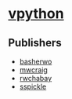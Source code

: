 # [vpython](https://pypi.org/project/vpython)



## Publishers
- [basherwo](https://pypi.org/user/basherwo)
- [mwcraig](https://pypi.org/user/mwcraig)
- [rwchabay](https://pypi.org/user/rwchabay)
- [sspickle](https://pypi.org/user/sspickle)

